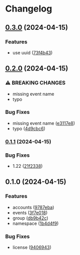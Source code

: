 # Changelog

## [0.3.0](https://www.github.com/glocurrency/events/compare/v0.2.0...v0.3.0) (2024-04-15)


### Features

* use uuid ([73f4b43](https://www.github.com/glocurrency/events/commit/73f4b431d256c72c5db1193cba9fd43a0033bf46))

## [0.2.0](https://www.github.com/glocurrency/events/compare/v0.1.1...v0.2.0) (2024-04-15)


### ⚠ BREAKING CHANGES

* missing event name
* typo

### Bug Fixes

* missing event name ([e3117e8](https://www.github.com/glocurrency/events/commit/e3117e83a3138caf9456f8e55d5d7e062459c3cb))
* typo ([4d9cbc6](https://www.github.com/glocurrency/events/commit/4d9cbc601fd96c6c5866d83634891ab2e347cb32))

### [0.1.1](https://www.github.com/glocurrency/events/compare/v0.1.0...v0.1.1) (2024-04-15)


### Bug Fixes

* 1.22 ([21f2338](https://www.github.com/glocurrency/events/commit/21f233889fdf9ac4bf8d4a77e0de016373bfec6f))

## 0.1.0 (2024-04-15)


### Features

* accounts ([9787eba](https://www.github.com/glocurrency/events/commit/9787eba9283fdae38d2a16baf3526546694f1c47))
* events ([3f7e018](https://www.github.com/glocurrency/events/commit/3f7e018cf0248fa53e0d8669e5db2c472ff28a62))
* group ([db9b42c](https://www.github.com/glocurrency/events/commit/db9b42c636e4cf913899c0a31c45ad270096151d))
* namespace ([1b4d4f9](https://www.github.com/glocurrency/events/commit/1b4d4f95273e216289959057d2ac0fe4bd51d024))


### Bug Fixes

* license ([9406943](https://www.github.com/glocurrency/events/commit/940694342be39ba1fada1c8f814a9f1b4f163bfd))
